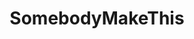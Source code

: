 ---
title: SomebodyMakeThis
crosslinks:
- xkcd
- teenagers
- DesignMyRoom
- Lyft
- femalefashionadvice
- Showerthoughts
---
